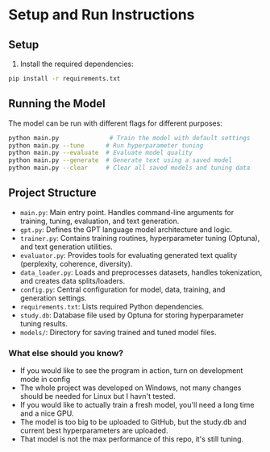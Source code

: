 # Setup and Run Instructions

## Setup

1. Install the required dependencies:

```bash
pip install -r requirements.txt
```

## Running the Model

The model can be run with different flags for different purposes:

```bash
python main.py              # Train the model with default settings
python main.py --tune      # Run hyperparameter tuning
python main.py --evaluate  # Evaluate model quality
python main.py --generate  # Generate text using a saved model
python main.py --clear     # Clear all saved models and tuning data
```

## Project Structure

- `main.py`: Main entry point. Handles command-line arguments for training, tuning, evaluation, and text generation.
- `gpt.py`: Defines the GPT language model architecture and logic.
- `trainer.py`: Contains training routines, hyperparameter tuning (Optuna), and text generation utilities.
- `evaluator.py`: Provides tools for evaluating generated text quality (perplexity, coherence, diversity).
- `data_loader.py`: Loads and preprocesses datasets, handles tokenization, and creates data splits/loaders.
- `config.py`: Central configuration for model, data, training, and generation settings.
- `requirements.txt`: Lists required Python dependencies.
- `study.db`: Database file used by Optuna for storing hyperparameter tuning results.
- `models/`: Directory for saving trained and tuned model files.

### What else should you know?

- If you would like to see the program in action, turn on development mode in config
- The whole project was developed on Windows, not many changes should be needed for Linux but I havn't tested.
- If you would like to actually train a fresh model, you'll need a long time and a nice GPU.
- The model is too big to be uploaded to GitHub, but the study.db and current best hyperparameters are uploaded.
- That model is not the max performance of this repo, it's still tuning.
